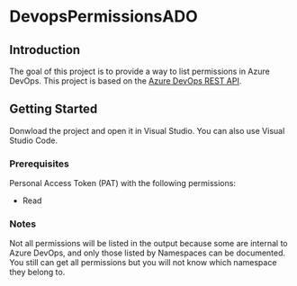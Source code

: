 # DevopsPermissionsADO

## Introduction

The goal of this project is to provide a way to list permissions in Azure DevOps. This project is based on the [Azure DevOps REST API](https://docs.microsoft.com/en-us/rest/api/azure/devops/?view=azure-devops-rest-5.1).

## Getting Started

Donwload the project and open it in Visual Studio. You can also use Visual Studio Code.

### Prerequisites

Personal Access Token (PAT) with the following permissions:
- Read

### Notes

Not all permissions will be listed in the output because some are internal to Azure DevOps, and only those listed by Namespaces can be documented.
You still can get all permissions but you will not know which namespace they belong to.
